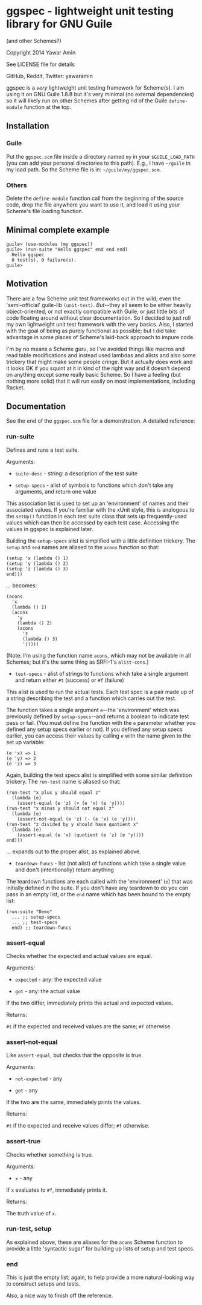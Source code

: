# ggspec - lightweight unit testing library for GNU Guile

(and other Schemes?)

Copyright 2014 Yawar Amin

See LICENSE file for details

GitHub, Reddit, Twitter: yawaramin

ggspec is a _very_ lightweight unit testing framework for Scheme(s). I am
using it on GNU Guile 1.8.8 but it's very minimal (no external
dependencies) so it will likely run on other Schemes after getting rid
of the Guile `define-module` function at the top.

## Installation

### Guile

Put the `ggspec.scm` file inside a directory named `my` in your
`$GUILE_LOAD_PATH` (you can add your personal directories to this path).
E.g., I have `~/guile` in my load path. So the Scheme file is in:
`~/guile/my/ggspec.scm`.

### Others

Delete the `define-module` function call from the beginning of the
source code, drop the file anywhere you want to use it, and load it
using your Scheme's file loading function.

## Minimal complete example

    guile> (use-modules (my ggspec))
    guile> (run-suite "Hello ggspec" end end end)
      Hello ggspec
      0 test(s), 0 failure(s).
    guile>

## Motivation

There are a few Scheme unit test frameworks out in the wild; even the
'semi-official' guile-lib `(unit-test)`. _But_--they all seem to be
either heavily object-oriented, or not exactly compatible with Guile, or
just little bits of code floating around without clear documentation. So
I decided to just roll my own lightweight unit test framework with the
very basics. Also, I started with the goal of being as purely functional
as possible; but I did take advantage in some places of Scheme's
laid-back approach to impure code.

I'm by no means a Scheme guru, so I've avoided things like macros and
read table modifications and instead used lambdas and alists and also
some trickery that might make some people cringe. But it actually does
work and it looks OK if you squint at it in kind of the right way and it
doesn't depend on anything except some really basic Scheme.  So I have a
feeling (but nothing more solid) that it will run easily on most
implementations, including Racket.

## Documentation

See the end of the `ggspec.scm` file for a demonstration. A detailed
reference:

### run-suite

Defines and runs a test suite.

Arguments:

  - `suite-desc` - string: a description of the test suite
  
  - `setup-specs` - alist of symbols to functions which don't take any
  arguments, and return one value

  This association list is used to set up an 'environment' of names and
  their associated values. If you're familiar with the xUnit style, this
  is analogous to the `setUp()` function in each test suite class that
  sets up frequently-used values which can then be accessed by each
  test case. Accessing the values in ggspec is explained later.

  Building the `setup-specs` alist is simplified with a little
  definition trickery. The `setup` and `end` names are aliased to the
  `acons` function so that:

    (setup 'x (lambda () 1)
    (setup 'y (lambda () 2)
    (setup 'z (lambda () 3)
    end)))

  ... becomes:

    (acons
      'x
      (lambda () 1)
      (acons
        'y
        (lambda () 2)
        (acons
          'z
          (lambda () 3)
          '())))

  (Note: I'm using the function name `acons`, which may not be available
  in all Schemes; but it's the same thing as SRFI-1's `alist-cons`.)

  - `test-specs` - alist of strings to functions which take a single
  argument and return either `#t` (success) or `#f` (failure)

  This alist is used to run the actual tests. Each test spec is a pair
  made up of a string describing the test and a function which carries
  out the test.

  The function takes a single argument `e`--the 'environment' which was
  previously defined by `setup-specs`--and returns a boolean to indicate
  test pass or fail. (You must define the function with the `e`
  parameter whether you defined any setup specs earlier or not). If
  you defined any setup specs earlier, you can access their values by
  calling `e` with the name given to the set up variable:

    (e 'x) => 1
    (e 'y) => 2
    (e 'z) => 3

  Again, building the test specs alist is simplified with some similar
  definition trickery. The `run-test` name is aliased so that:

    (run-test "x plus y should equal z"
      (lambda (e)
        (assert-equal (e 'z) (+ (e 'x) (e 'y))))
    (run-test "x minus y should not equal z"
      (lambda (e)
        (assert-not-equal (e 'z) (- (e 'x) (e 'y))))
    (run-test "z divided by y should have quotient x"
      (lambda (e)
        (assert-equal (e 'x) (quotient (e 'z) (e 'y))))
    end)))

  ... expands out to the proper alist, as explained above.

  - `teardown-funcs` - list (not alist) of functions which take a single
  value and don't (intentionally) return anything

  The teardown functions are each called with the 'environment' (`e`)
  that was initially defined in the suite. If you don't have any
  teardown to do you can pass in an empty list, or the `end` name which
  has been bound to the empty list:

    (run-suite "Demo"
      ... ;; setup-specs
      ... ;; test-specs
      end) ;; teardown-funcs

### assert-equal

Checks whether the expected and actual values are equal.

Arguments:

  - `expected` - any: the expected value

  - `got` - any: the actual value

  If the two differ, immediately prints the actual and expected values.

Returns:

  `#t` if the expected and received values are the same; `#f` otherwise.

### assert-not-equal

Like `assert-equal`, but checks that the opposite is true.

Arguments:

  - `not-expected` - any

  - `got` - any

  If the two are the same, immediately prints the values.

Returns:

  `#t` if the expected and receive values differ; `#f` otherwise.

### assert-true

Checks whether something is true.

Arguments:

  - `x` - any

  If `x` evaluates to `#f`, immediately prints it.

Returns:

  The truth value of `x`.

### run-test, setup

As explained above, these are aliases for the `acons` Scheme function to
provide a little 'syntactic sugar' for building up lists of setup and
test specs.

### end

This is just the empty list; again, to help provide a more
natural-looking way to construct setups and tests.

Also, a nice way to finish off the reference.

